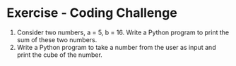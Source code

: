 # Exercise - Coding Challenge
 
1. Consider two numbers, a = 5, b = 16. Write a Python program to print the sum of these two numbers.
2. Write a Python program to take a number from the user as input and print the cube of the number.